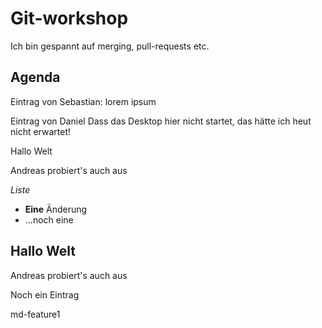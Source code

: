 # Git-workshop

Ich bin gespannt auf merging, pull-requests etc.

## Agenda


Eintrag von Sebastian: lorem ipsum

Eintrag von Daniel
Dass das Desktop hier nicht startet,
das hätte ich heut nicht erwartet!

Hallo Welt

Andreas probiert's auch aus



*Liste*

* **Eine** Änderung
* ...noch eine

## Hallo Welt

Andreas probiert's auch aus

Noch ein Eintrag

md-feature1

